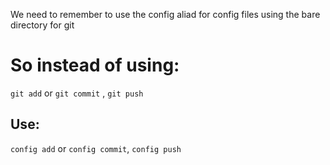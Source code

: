 We need to remember to use the config aliad for config files using the
bare directory for git 

# So instead of using: # 

`git add` or `git commit` , `git push` 

## Use: ##

`config add` or `config commit`, `config push`


